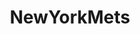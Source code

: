 ---
title: NewYorkMets
crosslinks:
- PanicCiti
- reddit_stream
- livven
- place
- MLBStreams
- mets
- titlegore
- monsterdongs
- '2013'
- '2014'
- phillies
- Dodgers
- Brewers
- MLBTheShow
- InsanePanicCiti
- NYYankees
- letsgofish
- nfl
- yankees
- hockey
---
